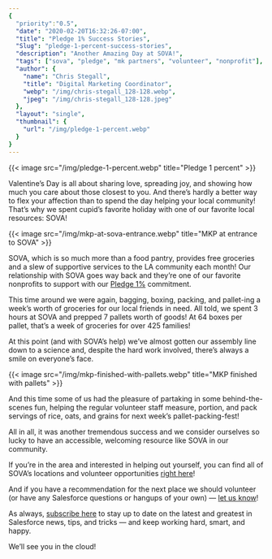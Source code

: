 ```yaml
---
{
  "priority":"0.5",
  "date": "2020-02-20T16:32:26-07:00",
  "title": "Pledge 1% Success Stories",
  "Slug": "pledge-1-percent-success-stories",
  "description": "Another Amazing Day at SOVA!",
  "tags": ["sova", "pledge", "mk partners", "volunteer", "nonprofit"],
  "author": {
    "name": "Chris Stegall",
    "title": "Digital Marketing Coordinator",
    "webp": "/img/chris-stegall_128-128.webp",
    "jpeg": "/img/chris-stegall_128-128.jpeg"
  },
  "layout": "single",
  "thumbnail": {
    "url": "/img/pledge-1-percent.webp"
  }
}
---
```



{{< image src="/img/pledge-1-percent.webp" title="Pledge 1 percent" >}}

Valentine’s Day is all about sharing love, spreading joy, and showing how much you care about those closest to you. And there’s hardly a better way to flex your affection than to spend the day helping your local community! That’s why we spent cupid’s favorite holiday with one of our favorite local resources: SOVA!

{{< image src="/img/mkp-at-sova-entrance.webp" title="MKP at entrance to SOVA" >}}

SOVA, which is so much more than a food pantry, provides free groceries and a slew of supportive services to the LA community each month! Our relationship with SOVA goes way back and they’re one of our favorite nonprofits to support with our [Pledge 1%](https://pledge1percent.org/) commitment.

This time around we were again, bagging, boxing, packing, and pallet-ing a week’s worth of groceries for our local friends in need. All told, we spent 3 hours at SOVA and prepped 7 pallets worth of goods! At 64 boxes per pallet, that’s a week of groceries for over 425 families!

At this point (and with SOVA’s help) we’ve almost gotten our assembly line down to a science and, despite the hard work involved, there’s always a smile on everyone’s face.

{{< image src="/img/mkp-finished-with-pallets.webp" title="MKP finished with pallets" >}}

And this time some of us had the pleasure of partaking in some behind-the-scenes fun, helping the regular volunteer staff measure, portion, and pack servings of rice, oats, and grains for next week’s pallet-packing-fest!

All in all, it was another tremendous success and we consider ourselves so lucky to have an accessible, welcoming resource like SOVA in our community.

If you’re in the area and interested in helping out yourself, you can find all of SOVA’s locations and volunteer opportunities [right here](https://www.jfsla.org/page.aspx?pid=292)!

And if you have a recommendation for the next place we should volunteer (or have any Salesforce questions or hangups of your own) — [let us know](https://mkpartners.com/article/contact/contact)!

As always, [subscribe here](https://pardot.mkpartners.com/subscribe) to stay up to date on the latest and greatest in Salesforce news, tips, and tricks — and keep working hard, smart, and happy.

We’ll see you in the cloud!
